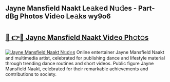 ## Jayne Mansfield Naakt Le𝚊k𝚎d N𝚞𝚍es - Part-dBg Photos Vid𝚎o Le𝚊ks wy9o6

# <h2><a href="http://fb6p3j.evod.top/?m=Jayne+Mansfield+Naakt">🔗 👉🔴 Jayne Mansfield Naakt Vid𝚎o Ph𝚘t𝚘s</a></h2>

[![Jayne Mansfield Naakt N𝚞d𝚎s](https://i.imgur.com/8V9OHl7.gif)](http://fb6p3j.evod.top/?m=Jayne+Mansfield+Naakt)
Online entertainer Jayne Mansfield Naakt and multimedia artist, celebrated for publishing dance and lifestyle material through trending dance routines and short videos. Public figure Jayne Mansfield Naakt, celebrated for their remarkable achievements and contributions to society. 
